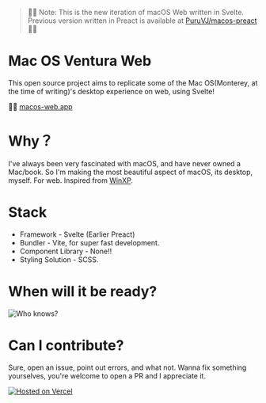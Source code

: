 > 🛑🛑 Note: This is the new iteration of macOS Web written in Svelte. Previous version written in Preact is available at [PuruVJ/macos-preact](https://github.com/puruvj/macos-preact) 🛑🛑

# Mac OS Ventura Web

This open source project aims to replicate some of the Mac OS(Monterey, at the time of writing)'s desktop experience on web, using Svelte!

🔗🔗 [macos-web.app](https://macos.now.sh)

# Why？

I've always been very fascinated with macOS, and have never owned a Mac/book. So I'm making the most beautiful aspect of macOS, its desktop, myself. For web. Inspired from [WinXP](https://winxp.now.sh/).

# Stack

- Framework - Svelte (Earlier Preact)
- Bundler - Vite, for super fast development.
- Component Library - None!!
- Styling Solution - SCSS.

# When will it be ready?

![Who knows?](https://i.imgur.com/6xfbPzs.gif)

# Can I contribute?

Sure, open an issue, point out errors, and what not. Wanna fix something yourselves, you're welcome to open a PR and I appreciate it.

[![Hosted on Vercel](https://www.datocms-assets.com/31049/1618983297-powered-by-vercel.svg)](https://vercel.com/?utm_source=purus-projects&utm_campaign=oss)
